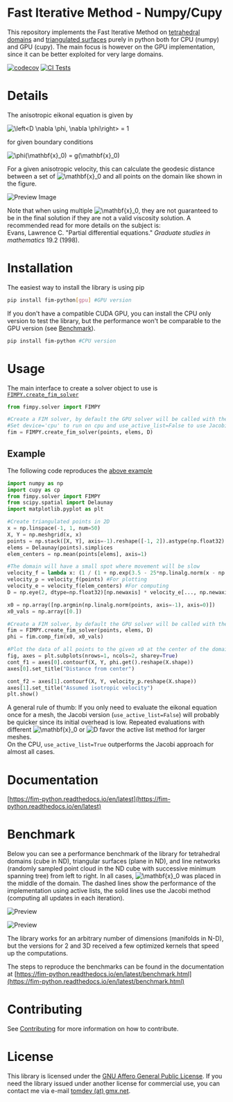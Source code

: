 # Fast Iterative Method - Numpy/Cupy
This repository implements the Fast Iterative Method on [tetrahedral domains](https://epubs.siam.org/doi/abs/10.1137/120881956) and [triangulated surfaces](https://epubs.siam.org/doi/abs/10.1137/100788951) purely in python both for CPU (numpy) and GPU (cupy). The main focus is however on the GPU implementation, since it can be better exploited for very large domains.

[![codecov](https://codecov.io/gh/thomgrand/fim-python/branch/master/graph/badge.svg?token=DG05WR5030)](https://codecov.io/gh/thomgrand/fim-python)
[![CI Tests](https://github.com/thomgrand/fim-python/actions/workflows/python-package.yml/badge.svg)](https://github.com/thomgrand/fim-python/actions/workflows/python-package.yml)

# Details
The anisotropic eikonal equation is given by

![$$\left<D \nabla \phi, \nabla \phi\right> = 1$$](https://latex.codecogs.com/svg.latex?\Large&space;\left%3CD%20\nabla%20\phi,%20\nabla%20\phi\right%3E%20=%201)


for given boundary conditions 

![$$\phi(\mathbf{x}_0) = g(\mathbf{x}_0)$$](https://latex.codecogs.com/svg.latex?\Large\phi(\mathbf{x}_0)%20=%20g(\mathbf{x}_0))

For a given anisotropic velocity, this can calculate the geodesic distance between a set of ![$\mathbf{x}_0$](https://latex.codecogs.com/svg.latex?\Large\mathbf{x}_0) and all points on the domain like shown in the figure.

![Preview Image](docs/figs/usage_example.jpg)

Note that when using multiple ![$\mathbf{x}_0$](https://latex.codecogs.com/svg.latex?\Large\mathbf{x}_0), they are not guaranteed to be in the final solution if they are not a valid viscosity solution. A recommended read for more details on the subject is:  
Evans, Lawrence C. "Partial differential equations." *Graduate studies in mathematics* 19.2 (1998).

# Installation

The easiest way to install the library is using pip
```bash
pip install fim-python[gpu] #GPU version
```

If you don't have a compatible CUDA GPU, you can install the CPU only version to test the library, but the performance won't be comparable to the GPU version (see [Benchmark](#benchmark)).

```bash
pip install fim-python #CPU version
```

# Usage

The main interface to create a solver object to use is [`FIMPY.create_fim_solver`](https://fim-python.readthedocs.io/en/latest/interface.html#fimpy.solver.FIMPY.create_fim_solver)

```python
from fimpy.solver import FIMPY

#Create a FIM solver, by default the GPU solver will be called with the active list
#Set device='cpu' to run on cpu and use_active_list=False to use Jacobi method
fim = FIMPY.create_fim_solver(points, elems, D)
```

Example
-------

The following code reproduces the [above example](#details)

```python
import numpy as np
import cupy as cp
from fimpy.solver import FIMPY
from scipy.spatial import Delaunay
import matplotlib.pyplot as plt

#Create triangulated points in 2D
x = np.linspace(-1, 1, num=50)
X, Y = np.meshgrid(x, x)
points = np.stack([X, Y], axis=-1).reshape([-1, 2]).astype(np.float32)
elems = Delaunay(points).simplices
elem_centers = np.mean(points[elems], axis=1)

#The domain will have a small spot where movement will be slow
velocity_f = lambda x: (1 / (1 + np.exp(3.5 - 25*np.linalg.norm(x - np.array([[0.33, 0.33]]), axis=-1)**2)))
velocity_p = velocity_f(points) #For plotting
velocity_e = velocity_f(elem_centers) #For computing
D = np.eye(2, dtype=np.float32)[np.newaxis] * velocity_e[..., np.newaxis, np.newaxis] #Isotropic propagation

x0 = np.array([np.argmin(np.linalg.norm(points, axis=-1), axis=0)])
x0_vals = np.array([0.])

#Create a FIM solver, by default the GPU solver will be called with the active list
fim = FIMPY.create_fim_solver(points, elems, D)
phi = fim.comp_fim(x0, x0_vals)

#Plot the data of all points to the given x0 at the center of the domain
fig, axes = plt.subplots(nrows=1, ncols=2, sharey=True)
cont_f1 = axes[0].contourf(X, Y, phi.get().reshape(X.shape))
axes[0].set_title("Distance from center")

cont_f2 = axes[1].contourf(X, Y, velocity_p.reshape(X.shape))
axes[1].set_title("Assumed isotropic velocity")
plt.show()
```

A general rule of thumb: If you only need to evaluate the eikonal equation once for a mesh, the Jacobi version (`use_active_list=False`) will probably be quicker since its initial overhead is low.
Repeated evaluations with different ![$\mathbf{x}_0$](https://latex.codecogs.com/svg.latex?\Large\mathbf{x}_0) or ![$D$](https://latex.codecogs.com/svg.latex?\Large%20D) favor the active list method for larger meshes.  
On the CPU, `use_active_list=True` outperforms the Jacobi approach for almost all cases.

# Documentation

[https://fim-python.readthedocs.io/en/latest](https://fim-python.readthedocs.io/en/latest)

# Benchmark

Below you can see a performance benchmark of the library for tetrahedral domains (cube in ND), triangular surfaces (plane in ND), and line networks (randomly sampled point cloud in the ND cube with successive minimum spanning tree) from left to right.
In all cases, ![$\mathbf{x}_0$](https://latex.codecogs.com/svg.latex?\Large\mathbf{x}_0) was placed in the middle of the domain.
The dashed lines show the performance of the implementation using active lists, the solid lines use the Jacobi method (computing all updates in each iteration).

![Preview](docs/figs/benchmark_gpu.jpg)

![Preview](docs/figs/benchmark_cpu.jpg)

The library works for an arbitrary number of dimensions (manifolds in N-D), but the versions for 2 and 3D received a few optimized kernels that speed up the computations.

The steps to reproduce the benchmarks can be found in the documentation at [https://fim-python.readthedocs.io/en/latest/benchmark.html](https://fim-python.readthedocs.io/en/latest/benchmark.html)

# Contributing

See [Contributing](CONTRIBUTING.md) for more information on how to contribute.

# License

This library is licensed under the [GNU Affero General Public License](LICENSE). 
If you need the library issued under another license for commercial use, you can contact me via e-mail [tomdev (at) gmx.net](mailto:tomdev@gmx.net).
